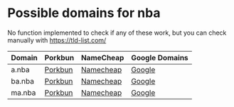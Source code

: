 # Possible domains for nba

No function implemented to check if any of these work, but you can check manually with https://tld-list.com/

| Domain | Porkbun | NameCheap | Google Domains |
|---|---|---|---|
| a.nba | [Porkbun](https://porkbun.com/checkout/search?prb=e814663da1&tlds=&idnLanguage=&search=search&q=a.nba) | [Namecheap](https://www.namecheap.com/domains/registration/results/?domain=a.nba) | [Google](https://domains.google.com/registrar/search?searchTerm=a.nba) |
| ba.nba | [Porkbun](https://porkbun.com/checkout/search?prb=e814663da1&tlds=&idnLanguage=&search=search&q=ba.nba) | [Namecheap](https://www.namecheap.com/domains/registration/results/?domain=ba.nba) | [Google](https://domains.google.com/registrar/search?searchTerm=ba.nba) |
| ma.nba | [Porkbun](https://porkbun.com/checkout/search?prb=e814663da1&tlds=&idnLanguage=&search=search&q=ma.nba) | [Namecheap](https://www.namecheap.com/domains/registration/results/?domain=ma.nba) | [Google](https://domains.google.com/registrar/search?searchTerm=ma.nba) |
